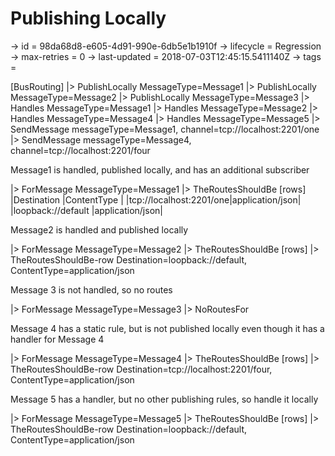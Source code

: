# Publishing Locally

-> id = 98da68d8-e605-4d91-990e-6db5e1b1910f
-> lifecycle = Regression
-> max-retries = 0
-> last-updated = 2018-07-03T12:45:15.5411140Z
-> tags = 

[BusRouting]
|> PublishLocally MessageType=Message1
|> PublishLocally MessageType=Message2
|> PublishLocally MessageType=Message3
|> Handles MessageType=Message1
|> Handles MessageType=Message2
|> Handles MessageType=Message4
|> Handles MessageType=Message5
|> SendMessage messageType=Message1, channel=tcp://localhost:2201/one
|> SendMessage messageType=Message4, channel=tcp://localhost:2201/four

Message1 is handled, published locally, and has an additional subscriber

|> ForMessage MessageType=Message1
|> TheRoutesShouldBe
    [rows]
    |Destination             |ContentType     |
    |tcp://localhost:2201/one|application/json|
    |loopback://default      |application/json|


Message2 is handled and published locally

|> ForMessage MessageType=Message2
|> TheRoutesShouldBe
    [rows]
    |> TheRoutesShouldBe-row Destination=loopback://default, ContentType=application/json


Message 3 is not handled, so no routes

|> ForMessage MessageType=Message3
|> NoRoutesFor

Message 4 has a static rule, but is not published locally even though it has a handler for Message 4

|> ForMessage MessageType=Message4
|> TheRoutesShouldBe
    [rows]
    |> TheRoutesShouldBe-row Destination=tcp://localhost:2201/four, ContentType=application/json


Message 5 has a handler, but no other publishing rules, so handle it locally

|> ForMessage MessageType=Message5
|> TheRoutesShouldBe
    [rows]
    |> TheRoutesShouldBe-row Destination=loopback://default, ContentType=application/json

~~~
